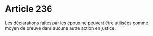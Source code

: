 # Article 236

Les déclarations faites par les époux ne peuvent être utilisées comme moyen de preuve dans aucune autre action en justice.
